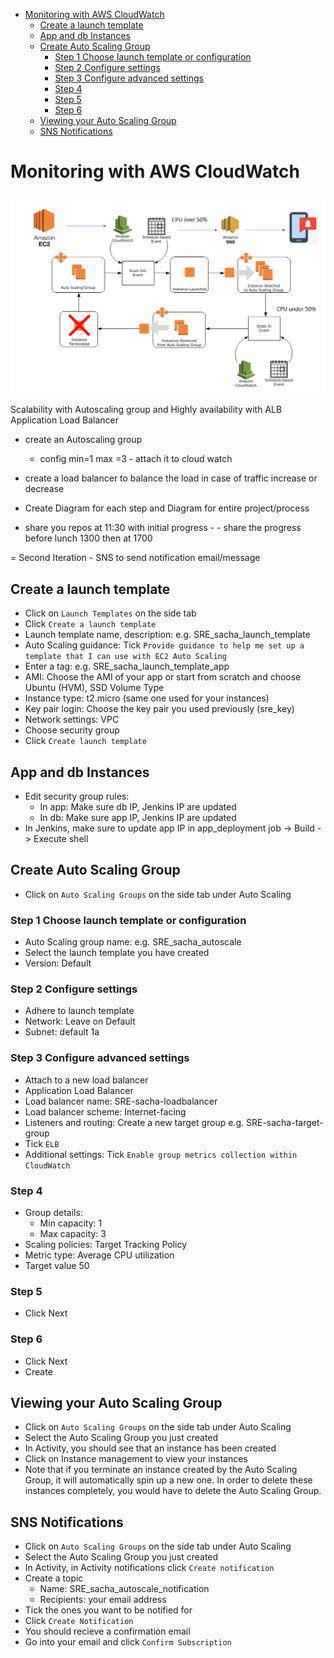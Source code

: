 
- [Monitoring with AWS CloudWatch](#monitoring-with-aws-cloudwatch)
  - [Create a launch template](#create-a-launch-template)
  - [App and db Instances](#app-and-db-instances)
  - [Create Auto Scaling Group](#create-auto-scaling-group)
    - [Step 1 Choose launch template or configuration](#step-1-choose-launch-template-or-configuration)
    - [Step 2 Configure settings](#step-2-configure-settings)
    - [Step 3 Configure advanced settings](#step-3-configure-advanced-settings)
    - [Step 4](#step-4)
    - [Step 5](#step-5)
    - [Step 6](#step-6)
  - [Viewing your Auto Scaling Group](#viewing-your-auto-scaling-group)
  - [SNS Notifications](#sns-notifications)

# Monitoring with AWS CloudWatch
![](img/Autoscaling_diagram.png)

Scalability with Autoscaling group and Highly availability with ALB Application Load Balancer

- create an Autoscaling group
    - config min=1 max =3 - attach it to cloud watch

- create a load balancer to balance the load in case of traffic increase or decrease

- Create Diagram for each step and Diagram for entire project/process
- share you repos at 11:30 with initial progress - - share the progress before lunch 1300 then at 1700

= Second Iteration - SNS to send notification email/message 

## Create a launch template
- Click on `Launch Templates` on the side tab
- Click `Create a launch template`
- Launch template name, description: e.g. SRE_sacha_launch_template
- Auto Scaling guidance: Tick `Provide guidance to help me set up a template that I can use with EC2 Auto Scaling`
- Enter a tag: e.g. SRE_sacha_launch_template_app
- AMI: Choose the AMI of your app or start from scratch and choose Ubuntu (HVM), SSD Volume Type
- Instance type: t2.micro (same one used for your instances)
- Key pair login: Choose the key pair you used previously (sre_key)
- Network settings: VPC
- Choose security group
- Click `Create launch template`

## App and db Instances
- Edit security group rules:
    - In app: Make sure db IP, Jenkins IP are updated
    - In db: Make sure app IP, Jenkins IP are updated
- In Jenkins, make sure to update app IP in app_deployment job -> Build -> Execute shell

## Create Auto Scaling Group
- Click on `Auto Scaling Groups` on the side tab under Auto Scaling
### Step 1 Choose launch template or configuration
- Auto Scaling group name: e.g. SRE_sacha_autoscale
- Select the launch template you have created
- Version: Default
### Step 2 Configure settings
- Adhere to launch template
- Network: Leave on Default
- Subnet: default 1a
### Step 3 Configure advanced settings
- Attach to a new load balancer
- Application Load Balancer
- Load balancer name: SRE-sacha-loadbalancer
- Load balancer scheme: Internet-facing
- Listeners and routing: Create a new target group e.g. SRE-sacha-target-group
- Tick `ELB`
- Additional settings: Tick `Enable group metrics collection within CloudWatch`
### Step 4
- Group details:
    - Min capacity: 1
    - Max capacity: 3
- Scaling policies: Target Tracking Policy
- Metric type: Average CPU utilization
- Target value 50
### Step 5
- Click Next
### Step 6
- Click Next
- Create

## Viewing your Auto Scaling Group
- Click on `Auto Scaling Groups` on the side tab under Auto Scaling
- Select the Auto Scaling Group you just created
- In Activity, you should see that an instance has been created
- Click on Instance management to view your instances
- Note that if you terminate an instance created by the Auto Scaling Group, it will automatically spin up a new one. In order to delete these instances completely, you would have to delete the Auto Scaling Group.

## SNS Notifications
- Click on `Auto Scaling Groups` on the side tab under Auto Scaling
- Select the Auto Scaling Group you just created
- In Activity, in Activity notifications click `Create notification`
- Create a topic
    - Name: SRE_sacha_autoscale_notification
    - Recipients: your email address
- Tick the ones you want to be notified for
- Click `Create Notification`
- You should recieve a confirmation email
- Go into your email and click `Confirm Subscription`